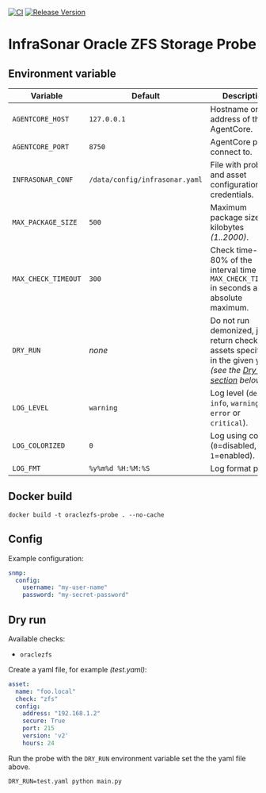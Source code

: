 [![CI](https://github.com/infrasonar/oraclezfs-probe/workflows/CI/badge.svg)](https://github.com/infrasonar/oraclezfs-probe/actions)
[![Release Version](https://img.shields.io/github/release/infrasonar/oraclezfs-probe)](https://github.com/infrasonar/oraclezfs-probe/releases)

# InfraSonar Oracle ZFS Storage Probe

## Environment variable

Variable            | Default                        | Description
------------------- | ------------------------------ | ------------
`AGENTCORE_HOST`    | `127.0.0.1`                    | Hostname or Ip address of the AgentCore.
`AGENTCORE_PORT`    | `8750`                         | AgentCore port to connect to.
`INFRASONAR_CONF`   | `/data/config/infrasonar.yaml` | File with probe and asset configuration like credentials.
`MAX_PACKAGE_SIZE`  | `500`                          | Maximum package size in kilobytes _(1..2000)_.
`MAX_CHECK_TIMEOUT` | `300`                          | Check time-out is 80% of the interval time with `MAX_CHECK_TIMEOUT` in seconds as absolute maximum.
`DRY_RUN`           | _none_                         | Do not run demonized, just return checks and assets specified in the given yaml _(see the [Dry run section](#dry-run) below)_.
`LOG_LEVEL`         | `warning`                      | Log level (`debug`, `info`, `warning`, `error` or `critical`).
`LOG_COLORIZED`     | `0`                            | Log using colors (`0`=disabled, `1`=enabled).
`LOG_FMT`           | `%y%m%d %H:%M:%S`              | Log format prefix.

## Docker build

```
docker build -t oraclezfs-probe . --no-cache
```

## Config

Example configuration:

```yaml
snmp:
  config:
    username: "my-user-name"
    password: "my-secret-password"
```

## Dry run

Available checks:
- `oraclezfs`

Create a yaml file, for example _(test.yaml)_:

```yaml
asset:
  name: "foo.local"
  check: "zfs"
  config:
    address: "192.168.1.2"
    secure: True
    port: 215
    version: 'v2'
    hours: 24
```

Run the probe with the `DRY_RUN` environment variable set the the yaml file above.

```
DRY_RUN=test.yaml python main.py
```